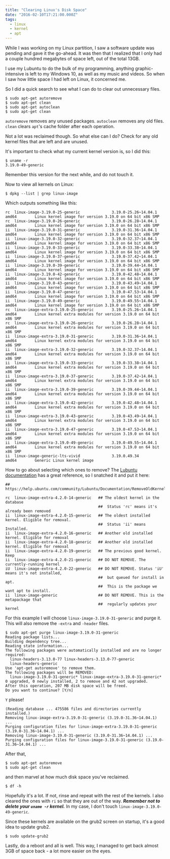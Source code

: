 ```yaml
---
title: "Clearing Linux's Disk Space"
date: "2016-02-10T17:21:00.000Z"
tags:
  - linux
  - kernel
  - apt
---
```


While I was working on my Linux partition, I saw a software update was pending and gave it the go-ahead. It was then that I realized that I only had a couple hundred megabytes of space left, out of the total 13GB.

I use my Lubuntu to do the bulk of my programming, anything graphic-intensive is left to my Windows 10, as well as my music and videos. So when I saw how little space I had left on Linux, it concerned me.

So I did a quick search to see what I can do to clear out unnecessary files.

	$ sudo apt-get autoremove
	$ sudo apt-get clean
	$ sudo apt-get autoclean
	$ sudo apt-get clean

`autoremove` removes any unused packages.
`autoclean` removes any old files.
`clean` clears `apt`'s cache folder after each operation.

Not a lot was reclaimed though. So what else can I do? Check for any old kernel files that are left and are unused.

It's important to check what my current kernel version is, so I did this:

	$ uname -r
	3.19.0-49-generic

Remember this version for the next while, and do not touch it.

Now to view all kernels on Linux:

	$ dpkg --list | grep linux-image

Which outputs something like this:

	rc  linux-image-3.19.0-25-generic              3.19.0-25.26~14.04.1                    amd64        Linux kernel image for version 3.19.0 on 64 bit x86 SMP
	rc  linux-image-3.19.0-26-generic              3.19.0-26.28~14.04.1                    amd64        Linux kernel image for version 3.19.0 on 64 bit x86 SMP
	ii  linux-image-3.19.0-31-generic              3.19.0-31.36~14.04.1                    amd64        Linux kernel image for version 3.19.0 on 64 bit x86 SMP
	ii  linux-image-3.19.0-32-generic              3.19.0-32.37~14.04.1                    amd64        Linux kernel image for version 3.19.0 on 64 bit x86 SMP
	ii  linux-image-3.19.0-33-generic              3.19.0-33.38~14.04.1                    amd64        Linux kernel image for version 3.19.0 on 64 bit x86 SMP
	ii  linux-image-3.19.0-37-generic              3.19.0-37.42~14.04.1                    amd64        Linux kernel image for version 3.19.0 on 64 bit x86 SMP
	ii  linux-image-3.19.0-39-generic              3.19.0-39.44~14.04.1                    amd64        Linux kernel image for version 3.19.0 on 64 bit x86 SMP
	ii  linux-image-3.19.0-42-generic              3.19.0-42.48~14.04.1                    amd64        Linux kernel image for version 3.19.0 on 64 bit x86 SMP
	ii  linux-image-3.19.0-43-generic              3.19.0-43.49~14.04.1                    amd64        Linux kernel image for version 3.19.0 on 64 bit x86 SMP
	ii  linux-image-3.19.0-47-generic              3.19.0-47.53~14.04.1                    amd64        Linux kernel image for version 3.19.0 on 64 bit x86 SMP
	ii  linux-image-3.19.0-49-generic              3.19.0-49.55~14.04.1                    amd64        Linux kernel image for version 3.19.0 on 64 bit x86 SMP
	rc  linux-image-extra-3.19.0-25-generic        3.19.0-25.26~14.04.1                    amd64        Linux kernel extra modules for version 3.19.0 on 64 bit x86 SMP
	rc  linux-image-extra-3.19.0-26-generic        3.19.0-26.28~14.04.1                    amd64        Linux kernel extra modules for version 3.19.0 on 64 bit x86 SMP
	ii  linux-image-extra-3.19.0-31-generic        3.19.0-31.36~14.04.1                    amd64        Linux kernel extra modules for version 3.19.0 on 64 bit x86 SMP
	ii  linux-image-extra-3.19.0-32-generic        3.19.0-32.37~14.04.1                    amd64        Linux kernel extra modules for version 3.19.0 on 64 bit x86 SMP
	ii  linux-image-extra-3.19.0-33-generic        3.19.0-33.38~14.04.1                    amd64        Linux kernel extra modules for version 3.19.0 on 64 bit x86 SMP
	ii  linux-image-extra-3.19.0-37-generic        3.19.0-37.42~14.04.1                    amd64        Linux kernel extra modules for version 3.19.0 on 64 bit x86 SMP
	ii  linux-image-extra-3.19.0-39-generic        3.19.0-39.44~14.04.1                    amd64        Linux kernel extra modules for version 3.19.0 on 64 bit x86 SMP
	ii  linux-image-extra-3.19.0-42-generic        3.19.0-42.48~14.04.1                    amd64        Linux kernel extra modules for version 3.19.0 on 64 bit x86 SMP
	ii  linux-image-extra-3.19.0-43-generic        3.19.0-43.49~14.04.1                    amd64        Linux kernel extra modules for version 3.19.0 on 64 bit x86 SMP
	ii  linux-image-extra-3.19.0-47-generic        3.19.0-47.53~14.04.1                    amd64        Linux kernel extra modules for version 3.19.0 on 64 bit x86 SMP
	ii  linux-image-extra-3.19.0-49-generic        3.19.0-49.55~14.04.1                    amd64        Linux kernel extra modules for version 3.19.0 on 64 bit x86 SMP
	ii  linux-image-generic-lts-vivid              3.19.0.49.34                            amd64        Generic Linux kernel image

How to go about selecting which ones to remove? The [Lubuntu documentation](https://help.ubuntu.com/community/Lubuntu/Documentation/RemoveOldKernels) has a great reference, so I snatched it and put it here:

	## https://help.ubuntu.com/community/Lubuntu/Documentation/RemoveOldKernels
	
	rc  linux-image-extra-4.2.0-14-generic   ## The oldest kernel in the database
	                                         ##  Status 'rc' means it's already been removed
	ii  linux-image-extra-4.2.0-15-generic   ## The oldest installed kernel. Eligible for removal. 
	                                         ##  Status 'ii' means Installed.
	ii  linux-image-extra-4.2.0-16-generic   ## Another old installed kernel. Eligible for removal
	ii  linux-image-extra-4.2.0-18-generic   ## Another old installed kernel. Eligible for removal
	ii  linux-image-extra-4.2.0-19-generic   ## The previous good kernel. Keep
	ii  linux-image-extra-4.2.0-21-generic   ## DO NOT REMOVE. The currently-running kernel
	iU  linux-image-extra-4.2.0-22-generic   ## DO NOT REMOVE. Status 'iU' means it's not installed, 
	                                         ##  but queued for install in apt.
	                                         ##  This is the package we want apt to install.
	ii  linux-image-generic                  ## DO NOT REMOVE. This is the metapackage that
	                                         ##  regularly updates your kernel

For this example I will choose `linux-image-3.19.0-31-generic` and purge it. This will also remove the `-extra` and `-header` files.

	$ sudo apt-get purge linux-image-3.19.0-31-generic
	Reading package lists...
	Building dependency tree...
	Reading state information...
	The following packages were automatically installed and are no longer required:
	  linux-headers-3.13.0-77 linux-headers-3.13.0-77-generic
	  linux-headers-generic
	Use 'apt-get autoremove' to remove them.
	The following packages will be REMOVED:
	  linux-image-3.19.0-31-generic* linux-image-extra-3.19.0-31-generic*
	0 upgraded, 0 newly installed, 2 to remove and 42 not upgraded.
	After this operation, 207 MB disk space will be freed.
	Do you want to continue? [Y/n]

`Y` please!

	(Reading database ... 475586 files and directories currently installed.)
	Removing linux-image-extra-3.19.0-31-generic (3.19.0-31.36~14.04.1) ...
	Purging configuration files for linux-image-extra-3.19.0-31-generic (3.19.0-31.36~14.04.1) ...
	Removing linux-image-3.19.0-31-generic (3.19.0-31.36~14.04.1) ...
	Purging configuration files for linux-image-3.19.0-31-generic (3.19.0-31.36~14.04.1) ...

After that, 

	$ sudo apt-get autoremove
	$ sudo apt-get clean

and then marvel at how much disk space you've reclaimed.

	$ df -h

Hopefully it's a lot. If not, rinse and repeat with the rest of the kernels. I also cleared the ones with `ri` so that they are out of the way. ***Remember not to delete your `uname -r` kernel.*** In my case, I don't touch `linux-image-3.19.0-49-generic`.

Since these kernels are available on the grub2 screen on startup, it's a good idea to update grub2.

	$ sudo update-grub2 

Lastly, do a reboot and all is well. This way, I managed to get back almost 3GB of space back - a lot more easier on the eyes.